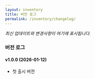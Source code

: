 ```yaml
---
layout: inventory
title: 버전 로그
permalink: /inventory/changelog/
---
```


*최신 업데이트와 변경사항이 여기에 표시됩니다.*

### 버전 로그

#### v1.0.0 (2026-01-12)
- 첫 출시 버전
